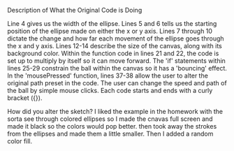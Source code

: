 Description of What the Original Code is Doing

Line 4 gives us the width of the ellipse. Lines 5 and 6 tells us the starting position of the ellipse made on either the x or y axis. Lines 7 through 10 dictate the change and how far each movement of the ellipse goes through the x and y axis. Lines 12-14 describe the size of the canvas, along with its background color. Within the function code in lines 21 and 22, the code is set up to multiply by itself so it can move forward. The 'if' statements within lines 25-29 constrain the ball within the canvas so it has a 'bouncing' effect. In the 'mousePressed' function, lines 37-38 allow the user to alter the original path preset in the code. The user can change the speed and path of the ball by simple mouse clicks. Each code starts and ends with a curly bracket ({}).

How did you alter the sketch?
I liked the example in the homework with the sorta see through colored ellipses so I made the cnavas full screen and made it black so the colors would pop better. then took away the strokes from the ellipses and made them a little smaller. Then I added a random color fill.
